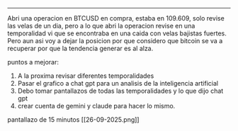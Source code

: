 ___
Abri una operacion en BTCUSD en compra, estaba en 109.609, solo revise las velas de un dia, pero a lo que abri la operacion revise en una temporalidad vi que se encontraba en una caida con velas bajistas fuertes. Pero aun asi voy a dejar la posicion por que considero que bitcoin se va a recuperar por que la tendencia generar es al alza.

puntos a mejorar:
1. A la proxima revisar diferentes temporalidades
2. Pasar el grafico a chat gpt para un analisis de la inteligencia artificial
3. Debo tomar pantallazos de todas las temporalidades y lo que dijo chat gpt
4. crear cuenta de gemini y claude para hacer lo mismo.

pantallazo de 15 minutos
[[26-09-2025.png]]